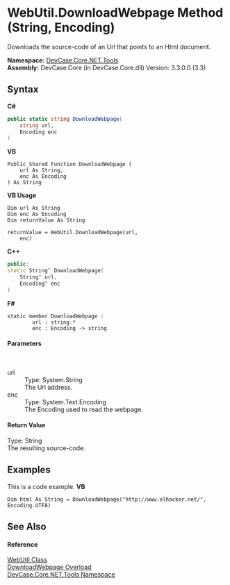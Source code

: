 # WebUtil.DownloadWebpage Method (String, Encoding)
 

Downloads the source-code of an Url that points to an Html document.

**Namespace:**&nbsp;<a href="N_DevCase_Core_NET_Tools">DevCase.Core.NET.Tools</a><br />**Assembly:**&nbsp;DevCase.Core (in DevCase.Core.dll) Version: 3.3.0.0 (3.3)

## Syntax

**C#**<br />
``` C#
public static string DownloadWebpage(
	string url,
	Encoding enc
)
```

**VB**<br />
``` VB
Public Shared Function DownloadWebpage ( 
	url As String,
	enc As Encoding
) As String
```

**VB Usage**<br />
``` VB Usage
Dim url As String
Dim enc As Encoding
Dim returnValue As String

returnValue = WebUtil.DownloadWebpage(url, 
	enc)
```

**C++**<br />
``` C++
public:
static String^ DownloadWebpage(
	String^ url, 
	Encoding^ enc
)
```

**F#**<br />
``` F#
static member DownloadWebpage : 
        url : string * 
        enc : Encoding -> string 

```


#### Parameters
&nbsp;<dl><dt>url</dt><dd>Type: System.String<br />The Url address.</dd><dt>enc</dt><dd>Type: System.Text.Encoding<br />The Encoding used to read the webpage.</dd></dl>

#### Return Value
Type: String<br />The resulting source-code.

## Examples
This is a code example. 
**VB**<br />
``` VB
Dim html As String = DownloadWebpage("http://www.elhacker.net/", Encoding.UTF8)
```


## See Also


#### Reference
<a href="T_DevCase_Core_NET_Tools_WebUtil">WebUtil Class</a><br /><a href="Overload_DevCase_Core_NET_Tools_WebUtil_DownloadWebpage">DownloadWebpage Overload</a><br /><a href="N_DevCase_Core_NET_Tools">DevCase.Core.NET.Tools Namespace</a><br />